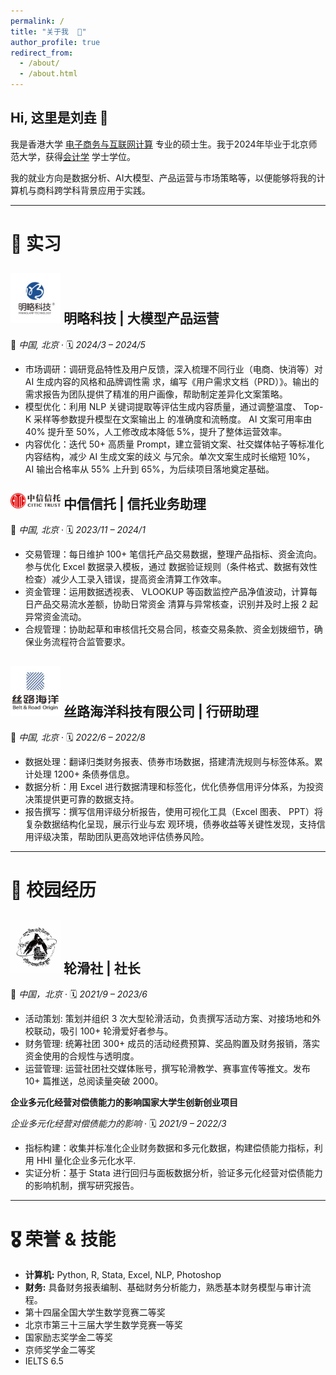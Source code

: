 ```yaml
---
permalink: /
title: "关于我  🐝"
author_profile: true
redirect_from: 
  - /about/
  - /about.html
---
```



## Hi, 这里是刘垚 👋
我是香港大学 [电子商务与互联网计算](https://www.ecom-icom.hku.hk/) 专业的硕士生。我于2024年毕业于北京师范大学，获得[会计学](https://bs.bnu.edu.cn/) 学士学位。

我的就业方向是数据分析、AI大模型、产品运营与市场策略等，以便能够将我的计算机与商科跨学科背景应用于实践。

------


💼 实习
======
## <img src="images/mininglamp_logo.png" alt="Mininglamp" width="80"/>  明略科技 |  大模型产品运营  
📍 *中国, 北京* ‧ 🗓️ *2024/3 – 2024/5*

- 市场调研：调研竞品特性及用户反馈，深入梳理不同行业（电商、快消等）对 AI 生成内容的风格和品牌调性需
求，编写《用户需求文档（PRD）》。输出的需求报告为团队提供了精准的用户画像，帮助制定差异化文案策略。
- 模型优化：利用 NLP 关键词提取等评估生成内容质量，通过调整温度、 Top-K 采样等参数提升模型在文案输出上
的准确度和流畅度。 AI 文案可用率由 40% 提升至 50%，人工修改成本降低 5%，提升了整体运营效率。
- 内容优化：迭代 50+ 高质量 Prompt，建立营销文案、社交媒体帖子等标准化内容结构，减少 AI 生成文案的歧义
与冗余。单次文案生成时长缩短 10%， AI 输出合格率从 55% 上升到 65%，为后续项目落地奠定基础。

## <img src="images/citic_trust_logo.png" alt="CITIC Trust Logo" width="80"/>  中信信托  |  信托业务助理

📍 *中国, 北京* ‧ 🗓️ *2023/11 – 2024/1*
- 交易管理：每日维护 100+ 笔信托产品交易数据，整理产品指标、资金流向。参与优化 Excel 数据录入模板，通过
数据验证规则（条件格式、数据有效性检查）减少人工录入错误，提高资金清算工作效率。
- 资金管理：运用数据透视表、 VLOOKUP 等函数监控产品净值波动，计算每日产品交易流水差额，协助日常资金
清算与异常核查，识别并及时上报 2 起异常资金流动。
- 合规管理：协助起草和审核信托交易合同，核查交易条款、资金划拨细节，确保业务流程符合监管要求。

## <img src="images/belt_road_logo.png" alt="Belt and Road Origin Technology Logo" width="80"/>  丝路海洋科技有限公司  |  行研助理

📍 *中国, 北京* ‧ 🗓️ *2022/6 – 2022/8*

- 数据处理：翻译归类财务报表、债券市场数据，搭建清洗规则与标签体系。累计处理 1200+ 条债券信息。
- 数据分析：用 Excel 进行数据清理和标签化，优化债券信用评分体系，为投资决策提供更可靠的数据支持。
- 报告撰写：撰写信用评级分析报告，使用可视化工具（Excel 图表、 PPT）将复杂数据结构化呈现，展示行业与宏
观环境，债券收益等关键性发现，支持信用评级决策，帮助团队更高效地评估债券风险。


------


📝 校园经历
===
## <img src="images/roller_skating_club_logo.png" alt="Roller Skating Club Logo" width="80"/>  轮滑社  | 社长
📍 *中国，北京* ‧ 🗓️ *2021/9 – 2023/6*

- 活动策划: 策划并组织 3 次大型轮滑活动，负责撰写活动方案、对接场地和外校联动，吸引 100+ 轮滑爱好者参与。
- 财务管理: 统筹社团 300+ 成员的活动经费预算、奖品购置及财务报销，落实资金使用的合规性与透明度。
- 运营管理: 运营社团社交媒体账号，撰写轮滑教学、赛事宣传等推文。发布 10+ 篇推送，总阅读量突破 2000。


**企业多元化经营对偿债能力的影响国家大学生创新创业项目**

*企业多元化经营对偿债能力的影响* · 🗓️ *2021/9 – 2022/3*
- 指标构建：收集并标准化企业财务数据和多元化数据，构建偿债能力指标，利用 HHI 量化企业多元化水平.
- 实证分析：基于 Stata 进行回归与面板数据分析，验证多元化经营对偿债能力的影响机制，撰写研究报告。

------


🎖️ 荣誉 & 技能
======

* **计算机:** Python, R, Stata, Excel, NLP, Photoshop  
* **财务:** 具备财务报表编制、基础财务分析能力，熟悉基本财务模型与审计流程。
*  第十四届全国大学生数学竞赛二等奖  
*  北京市第三十三届大学生数学竞赛一等奖
*  国家励志奖学金二等奖
*  京师奖学金二等奖  
*  IELTS 6.5
